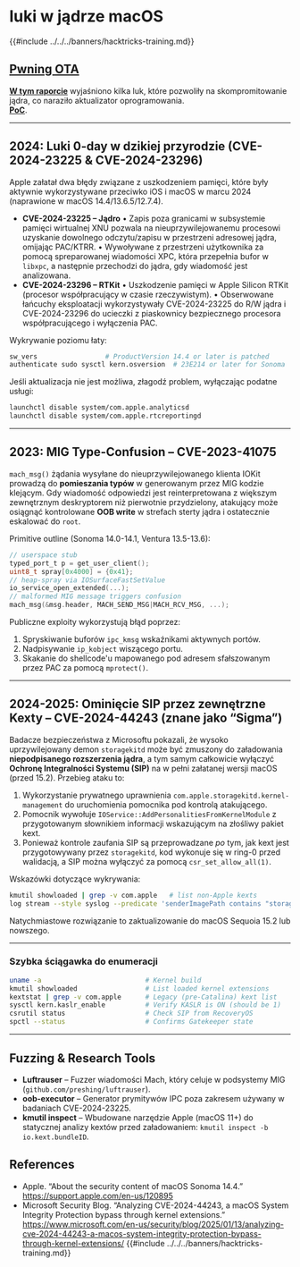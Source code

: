 # luki w jądrze macOS

{{#include ../../../banners/hacktricks-training.md}}

## [Pwning OTA](https://jhftss.github.io/The-Nightmare-of-Apple-OTA-Update/)

[**W tym raporcie**](https://jhftss.github.io/The-Nightmare-of-Apple-OTA-Update/) wyjaśniono kilka luk, które pozwoliły na skompromitowanie jądra, co naraziło aktualizator oprogramowania.\
[**PoC**](https://github.com/jhftss/POC/tree/main/CVE-2022-46722).

---

## 2024: Luki 0-day w dzikiej przyrodzie (CVE-2024-23225 & CVE-2024-23296)

Apple załatał dwa błędy związane z uszkodzeniem pamięci, które były aktywnie wykorzystywane przeciwko iOS i macOS w marcu 2024 (naprawione w macOS 14.4/13.6.5/12.7.4).

* **CVE-2024-23225 – Jądro**
• Zapis poza granicami w subsystemie pamięci wirtualnej XNU pozwala na nieuprzywilejowanemu procesowi uzyskanie dowolnego odczytu/zapisu w przestrzeni adresowej jądra, omijając PAC/KTRR.
• Wywoływane z przestrzeni użytkownika za pomocą spreparowanej wiadomości XPC, która przepełnia bufor w `libxpc`, a następnie przechodzi do jądra, gdy wiadomość jest analizowana.
* **CVE-2024-23296 – RTKit**
• Uszkodzenie pamięci w Apple Silicon RTKit (procesor współpracujący w czasie rzeczywistym).
• Obserwowane łańcuchy eksploatacji wykorzystywały CVE-2024-23225 do R/W jądra i CVE-2024-23296 do ucieczki z piaskownicy bezpiecznego procesora współpracującego i wyłączenia PAC.

Wykrywanie poziomu łaty:
```bash
sw_vers                 # ProductVersion 14.4 or later is patched
authenticate sudo sysctl kern.osversion  # 23E214 or later for Sonoma
```
Jeśli aktualizacja nie jest możliwa, złagodź problem, wyłączając podatne usługi:
```bash
launchctl disable system/com.apple.analyticsd
launchctl disable system/com.apple.rtcreportingd
```
---

## 2023: MIG Type-Confusion – CVE-2023-41075

`mach_msg()` żądania wysyłane do nieuprzywilejowanego klienta IOKit prowadzą do **pomieszania typów** w generowanym przez MIG kodzie klejącym. Gdy wiadomość odpowiedzi jest reinterpretowana z większym zewnętrznym deskryptorem niż pierwotnie przydzielony, atakujący może osiągnąć kontrolowane **OOB write** w strefach sterty jądra i ostatecznie
eskalować do `root`.

Primitive outline (Sonoma 14.0-14.1, Ventura 13.5-13.6):
```c
// userspace stub
typed_port_t p = get_user_client();
uint8_t spray[0x4000] = {0x41};
// heap-spray via IOSurfaceFastSetValue
io_service_open_extended(...);
// malformed MIG message triggers confusion
mach_msg(&msg.header, MACH_SEND_MSG|MACH_RCV_MSG, ...);
```
Publiczne exploity wykorzystują błąd poprzez:
1. Spryskiwanie buforów `ipc_kmsg` wskaźnikami aktywnych portów.
2. Nadpisywanie `ip_kobject` wiszącego portu.
3. Skakanie do shellcode'u mapowanego pod adresem sfałszowanym przez PAC za pomocą `mprotect()`.

---

## 2024-2025: Ominięcie SIP przez zewnętrzne Kexty – CVE-2024-44243 (znane jako “Sigma”)

Badacze bezpieczeństwa z Microsoftu pokazali, że wysoko uprzywilejowany demon `storagekitd` może być zmuszony do załadowania **niepodpisanego rozszerzenia jądra**, a tym samym całkowicie wyłączyć **Ochronę Integralności Systemu (SIP)** na w pełni załatanej wersji macOS (przed 15.2). Przebieg ataku to:

1. Wykorzystanie prywatnego uprawnienia `com.apple.storagekitd.kernel-management` do uruchomienia pomocnika pod kontrolą atakującego.
2. Pomocnik wywołuje `IOService::AddPersonalitiesFromKernelModule` z przygotowanym słownikiem informacji wskazującym na złośliwy pakiet kext.
3. Ponieważ kontrole zaufania SIP są przeprowadzane *po* tym, jak kext jest przygotowywany przez `storagekitd`, kod wykonuje się w ring-0 przed walidacją, a SIP można wyłączyć za pomocą `csr_set_allow_all(1)`.

Wskazówki dotyczące wykrywania:
```bash
kmutil showloaded | grep -v com.apple   # list non-Apple kexts
log stream --style syslog --predicate 'senderImagePath contains "storagekitd"'   # watch for suspicious child procs
```
Natychmiastowe rozwiązanie to zaktualizowanie do macOS Sequoia 15.2 lub nowszego.

---

### Szybka ściągawka do enumeracji
```bash
uname -a                          # Kernel build
kmutil showloaded                 # List loaded kernel extensions
kextstat | grep -v com.apple      # Legacy (pre-Catalina) kext list
sysctl kern.kaslr_enable          # Verify KASLR is ON (should be 1)
csrutil status                    # Check SIP from RecoveryOS
spctl --status                    # Confirms Gatekeeper state
```
---

## Fuzzing & Research Tools

* **Luftrauser** – Fuzzer wiadomości Mach, który celuje w podsystemy MIG (`github.com/preshing/luftrauser`).
* **oob-executor** – Generator prymitywów IPC poza zakresem używany w badaniach CVE-2024-23225.
* **kmutil inspect** – Wbudowane narzędzie Apple (macOS 11+) do statycznej analizy kextów przed załadowaniem: `kmutil inspect -b io.kext.bundleID`.



## References

* Apple. “About the security content of macOS Sonoma 14.4.” https://support.apple.com/en-us/120895
* Microsoft Security Blog. “Analyzing CVE-2024-44243, a macOS System Integrity Protection bypass through kernel extensions.” https://www.microsoft.com/en-us/security/blog/2025/01/13/analyzing-cve-2024-44243-a-macos-system-integrity-protection-bypass-through-kernel-extensions/
{{#include ../../../banners/hacktricks-training.md}}
